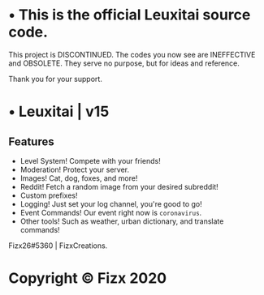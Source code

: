 # • This is the official Leuxitai source code.
This project is DISCONTINUED. The codes you now see are INEFFECTIVE and OBSOLETE. They serve no purpose, but for ideas and reference.

Thank you for your support.

# • Leuxitai | v15
## Features
- Level System! Compete with your friends!
- Moderation! Protect your server.
- Images! Cat, dog, foxes, and more!
- Reddit! Fetch a random image from your desired subreddit!
- Custom prefixes!
- Logging! Just set your log channel, you're good to go!
- Event Commands! Our event right now is `coronavirus`.
- Other tools! Such as weather, urban dictionary, and translate commands!

Fizx26#5360 | FizxCreations.

# Copyright © Fizx 2020
